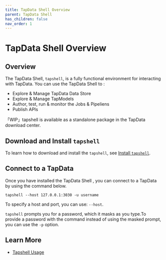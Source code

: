 ```yaml
---
title: TapData Shell Overview
parent: TapData Shell
has_children: false
nav_order: 1
---
```

# TapData Shell Overview

## Overview

The TapData Shell, `tapshell`, is a fully functional  environment for interacting with TapData. You can use the TapData Shell to :

- Explore & Manage TapData Data Store 
- Explore & Manage TapModels 
- Author, test, run & monitor the Jobs & Pipeliens
- Publish APIs

「WIP」tapshell is available as a standalone package in the TapData download center.



## Download and Install `tapshell`

To learn how to download and install the `tapshell`, see [Install `tapshell`](../Deployment/install-and-start.md).

## Connect to a TapData

Once you have installed the TapData Shell , you can connect to a TapData by using the command below. 

```
tapshell --host 127.0.0.1:3030 -u username
```

To specify a  host and port, you can use: `--host`.

`tapshell` prompts you for a password, which it masks as you type.To provide a password with the command instead of using the masked prompt, you can use the `-p` option.



## Learn More

- [Tapshell Usage](./tapshell-usage.md)

  

